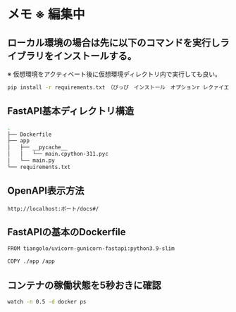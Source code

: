 # メモ  ※ 編集中

## ローカル環境の場合は先に以下のコマンドを実行しライブラリをインストールする。  
※ 仮想環境をアクティベート後に仮想環境ディレクトリ内で実行しても良い。  
```sh
pip install -r requirements.txt　（ぴっぴ　インストール　オプションr レクァイエムンツ）
```  

## FastAPI基本ディレクトリ構造  

```sh
.
├── Dockerfile
├── app
│   ├── __pycache__
│   │   └── main.cpython-311.pyc
│   └── main.py
└── requirements.txt

```

## OpenAPI表示方法

```
http://localhost:ポート/docs#/

```  

## FastAPIの基本のDockerfile  
```txt
FROM tiangolo/uvicorn-gunicorn-fastapi:python3.9-slim

COPY ./app /app
```



## コンテナの稼働状態を5秒おきに確認  

```sh  
watch -n 0.5 -d docker ps
```